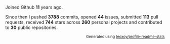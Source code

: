 Joined Github **11** years ago.

Since then I pushed **3788** commits, opened **44** issues, submitted **113** pull requests, received **744** stars across **260** personal projects and contributed to **30** public repositories.

<p align="right"><sub>Generated using <a href="https://github.com/marketplace/actions/profile-readme-stats">teoxoy/profile-readme-stats</a></sub></p>
